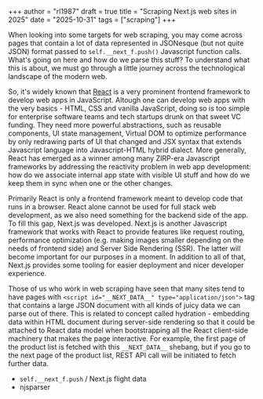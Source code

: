 +++
author = "rl1987"
draft = true
title = "Scraping Next.js web sites in 2025"
date = "2025-10-31"
tags = ["scraping"]
+++

When looking into some targets for web scraping, you may come across pages
that contain a lot of data represented in JSONesque (but not quite JSON) format
passed to `self.__next_f.push()` Javascript function calls. What's going on 
here and how do we parse this stuff? To understand what this is about, we must
go through a little journey across the technological landscape of the modern
web.

So, it's widely known that [React](https://react.dev/) is a very prominent 
frontend framework to develop web apps in JavaScript. Altough one can develop
web apps with the very basics - HTML, CSS and vanilla JavaScript, doing so is
too simple for enterprise software teams and tech startups drunk on that sweet
VC funding. They need more powerful abstractions, such as reusable components,
UI state management, Virtual DOM to optimize performance by only redrawing
parts of UI that changed and JSX syntax that extends Javascript language into
Javascript-HTML hybrid dialect. More generally, React has emerged as a winner
among many ZIRP-era Javascript frameworks by addressing the reactivity problem 
in web app development: how do we associate internal app state with visible UI
stuff and how do we keep them in sync when one or the other changes.

Primarily React is only a frontend framework meant to develop code that runs in
a browser. React alone cannot be used for full stack web development, as we
also need something for the backend side of the app. To fill this gap, Next.js
was developed. Next.js is another Javascript framework that works with React
to provide features like request routing, performance optimization (e.g. 
making images smaller depending on the needs of frontend side) and Server Side
Rendering (SSR). The latter will become important for our purposes in a moment.
In addition to all of that, Next.js provides some tooling for easier deployment 
and nicer developer experience.

Those of us who work in web scraping have seen that many sites tend to have pages
with `<script id="__NEXT_DATA__" type="application/json">` tag that contains
a large JSON document with all kinds of juicy data we can parse out of there.
This is related to concept called hydration - embedding data within HTML
document during server-side rendering so that it could be attached to React
data model when bootstrapping all the React client-side machinery that makes
the page interactive. For example, the first page of the product list is 
fetched with this `__NEXT_DATA__` shebang, but if you go to the next page of the
product list, REST API call will be initiated to fetch further data.

* `self.__next_f.push` / Next.js flight data
* njsparser

